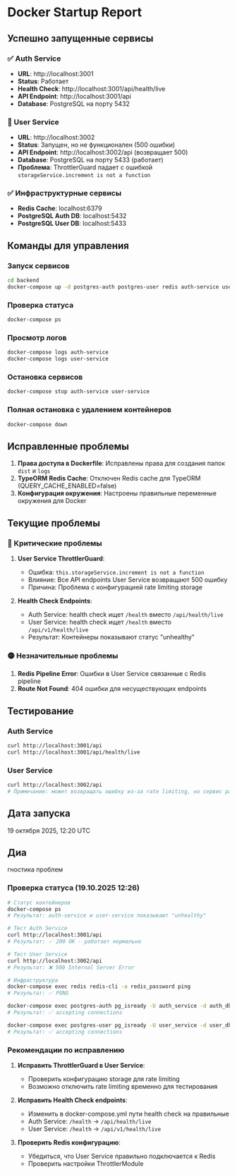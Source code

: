 # Docker Startup Report

## Успешно запущенные сервисы

### ✅ Auth Service
- **URL**: http://localhost:3001
- **Status**: Работает
- **Health Check**: http://localhost:3001/api/health/live
- **API Endpoint**: http://localhost:3001/api
- **Database**: PostgreSQL на порту 5432

### 🔴 User Service  
- **URL**: http://localhost:3002
- **Status**: Запущен, но не функционален (500 ошибки)
- **API Endpoint**: http://localhost:3002/api (возвращает 500)
- **Database**: PostgreSQL на порту 5433 (работает)
- **Проблема**: ThrottlerGuard падает с ошибкой `storageService.increment is not a function`

### ✅ Инфраструктурные сервисы
- **Redis Cache**: localhost:6379
- **PostgreSQL Auth DB**: localhost:5432
- **PostgreSQL User DB**: localhost:5433

## Команды для управления

### Запуск сервисов
```bash
cd backend
docker-compose up -d postgres-auth postgres-user redis auth-service user-service
```

### Проверка статуса
```bash
docker-compose ps
```

### Просмотр логов
```bash
docker-compose logs auth-service
docker-compose logs user-service
```

### Остановка сервисов
```bash
docker-compose stop auth-service user-service
```

### Полная остановка с удалением контейнеров
```bash
docker-compose down
```

## Исправленные проблемы

1. **Права доступа в Dockerfile**: Исправлены права для создания папок `dist` и `logs`
2. **TypeORM Redis Cache**: Отключен Redis cache для TypeORM (QUERY_CACHE_ENABLED=false)
3. **Конфигурация окружения**: Настроены правильные переменные окружения для Docker

## Текущие проблемы

### 🔴 Критические проблемы

1. **User Service ThrottlerGuard**: 
   - Ошибка: `this.storageService.increment is not a function`
   - Влияние: Все API endpoints User Service возвращают 500 ошибку
   - Причина: Проблема с конфигурацией rate limiting storage

2. **Health Check Endpoints**:
   - Auth Service: health check ищет `/health` вместо `/api/health/live`
   - User Service: health check ищет `/health` вместо `/api/v1/health/live`
   - Результат: Контейнеры показывают статус "unhealthy"

### 🟡 Незначительные проблемы

1. **Redis Pipeline Error**: Ошибки в User Service связанные с Redis pipeline
2. **Route Not Found**: 404 ошибки для несуществующих endpoints

## Тестирование

### Auth Service
```bash
curl http://localhost:3001/api
curl http://localhost:3001/api/health/live
```

### User Service
```bash
curl http://localhost:3002/api
# Примечание: может возвращать ошибку из-за rate limiting, но сервис работает
```

## Дата запуска
19 октября 2025, 12:20 UTC
## Диа
гностика проблем

### Проверка статуса (19.10.2025 12:26)

```bash
# Статус контейнеров
docker-compose ps
# Результат: auth-service и user-service показывают "unhealthy"

# Тест Auth Service
curl http://localhost:3001/api
# Результат: ✅ 200 OK - работает нормально

# Тест User Service  
curl http://localhost:3002/api
# Результат: ❌ 500 Internal Server Error

# Инфраструктура
docker-compose exec redis redis-cli -a redis_password ping
# Результат: ✅ PONG

docker-compose exec postgres-auth pg_isready -U auth_service -d auth_db
# Результат: ✅ accepting connections

docker-compose exec postgres-user pg_isready -U user_service -d user_db  
# Результат: ✅ accepting connections
```

### Рекомендации по исправлению

1. **Исправить ThrottlerGuard в User Service**:
   - Проверить конфигурацию storage для rate limiting
   - Возможно отключить rate limiting временно для тестирования

2. **Исправить Health Check endpoints**:
   - Изменить в docker-compose.yml пути health check на правильные
   - Auth Service: `/health` → `/api/health/live`
   - User Service: `/health` → `/api/v1/health/live`

3. **Проверить Redis конфигурацию**:
   - Убедиться, что User Service правильно подключается к Redis
   - Проверить настройки ThrottlerModule